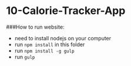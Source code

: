 # 10-Calorie-Tracker-App

###How to run website:
* need to install nodejs on your computer
* run `npm install` in this folder
* run `npm install -g gulp`
* run `gulp`
